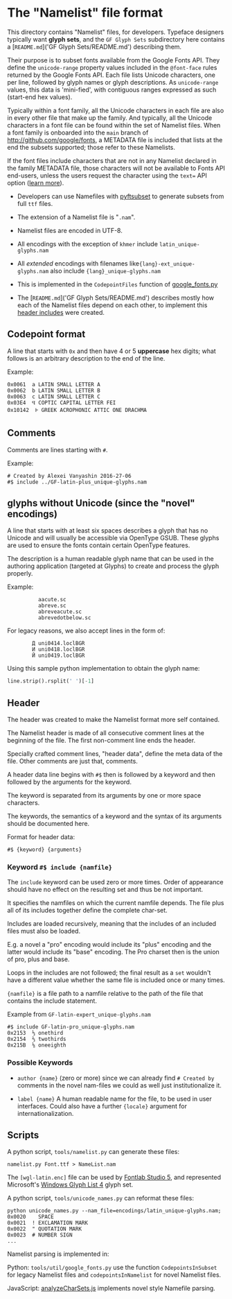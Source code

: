 # The "Namelist" file format

This directory contains "Namelist" files, for developers.
Typeface designers typically want **glyph sets**, and the `GF Glyph Sets` subdirectory here contains a [`README.md`]('GF Glyph Sets/README.md') describing them.

Their purpose is to subset fonts available from the Google Fonts API.
They define the `unicode-range` property values included in the `@font-face` rules returned by the Google Fonts API.
Each file lists Unicode characters, one per line, followed by glyph names or glyph descriptions.
As `unicode-range` values, this data is 'mini-fied', with contiguous ranges expressed as such (start-end hex values).

Typically within a font family, all the Unicode characters in each file are also in every other file that make up the family.
And typically, all the Unicode characters in a font file can be found within the set of Namelist files.
When a font family is onboarded into the `main` branch of http://github.com/google/fonts, a METADATA file is included that lists at the end the subsets supported;
those refer to these Namelists.

If the font files include characters that are not in any Namelist declared in the family METADATA file, those characters will not be available to Fonts API end-users, unless the users request the character using the `text=` API option ([learn more](https://developers.google.com/fonts/docs/getting_started#optimizing_your_font_requests)). 

* Developers can use Namefiles with [pyftsubset](https://github.com/behdad/fonttools/blob/master/Lib/fontTools/subset.py) to generate subsets from full `ttf` files.

* The extension of a Namelist file is "`.nam`".

* Namelist files are encoded in UTF-8.

* All encodings with the exception of `khmer` include `latin_unique-glyphs.nam`

* All *extended* encodings with filenames like`{lang}-ext_unique-glyphs.nam` also include `{lang}_unique-glyphs.nam`

* This is implemented in the `CodepointFiles` function of [google_fonts.py](../util/google_fonts.py)

* The [`README.md`]('GF Glyph Sets/README.md') describes mostly how each of the Namelist files depend on each other, to implement this [header includes](#header) were created.

## Codepoint format

A line that starts with `0x` and then have 4 or 5 **uppercase** hex digits; what follows is an arbitrary description to the end of the line.

Example:

```
0x0061  a LATIN SMALL LETTER A
0x0062  b LATIN SMALL LETTER B
0x0063  c LATIN SMALL LETTER C
0x03E4  Ϥ COPTIC CAPITAL LETTER FEI
0x10142  𐅂 GREEK ACROPHONIC ATTIC ONE DRACHMA
```

## Comments

Comments are lines starting with `#`.

Example:

```
# Created by Alexei Vanyashin 2016-27-06
#$ include ../GF-latin-plus_unique-glyphs.nam
```

## glyphs without Unicode (since the "novel" encodings)

A line that starts with at least six spaces describes a glyph that has no Unicode and will usually be accessible via OpenType GSUB. These glyphs are used to ensure the fonts contain certain OpenType features.

The description is a human readable glyph name that can be used in the authoring application (targeted at Glyphs) to create and process the glyph properly.

Example:

```
          aacute.sc
          abreve.sc
          abreveacute.sc
          abrevedotbelow.sc
```

For legacy reasons, we also accept lines in the form of:

```
        Д uni0414.loclBGR
        И uni0418.loclBGR
        Й uni0419.loclBGR
```

Using this sample python implementation to obtain the glyph name:

```py
line.strip().rsplit(' ')[-1]
```

## Header

The header was created to make the Namelist format more self contained.

The Namelist header is made of all consecutive comment lines at the beginning of the file. The first non-comment line ends the header.

Specially crafted comment lines, "header data", define the meta data of the file. Other comments are just that, comments.

A header data line begins with `#$` then is followed by a keyword and then followed by the arguments for the keyword.

The keyword is separated from its arguments by one or more space characters.

The keywords, the semantics of a keyword and the syntax of its arguments should be documented here.

Format for header data:

```
#$ {keyword} {arguments}
```

### Keyword `#$ include {namfile}`

The `include` keyword can be used zero or more times. Order of appearance should have no effect on the resulting set and thus be not important.

It specifies the namfiles on which the current namfile depends. The file plus all of its includes together define the complete char-set.

Includes are loaded recursively, meaning that the includes of an included files must also be loaded.

E.g. a novel a "pro" encoding would include its "plus" encoding and the latter would include its "base" encoding. The Pro charset then is the union of pro, plus and base.

Loops in the includes are not followed; the final result as a `set` wouldn't have a different value whether the same file is included once or many times.

`{namfile}` is a file path to a namfile relative to the path of the file that contains the include statement.

Example from `GF-latin-expert_unique-glyphs.nam`

```
#$ include GF-latin-pro_unique-glyphs.nam
0x2153  ⅓ onethird
0x2154  ⅔ twothirds
0x215B  ⅛ oneeighth
```


### Possible Keywords

* `author {name}` (zero or more) since we can already find `# Created by` comments in the novel nam-files we could as well just institutionalize it.

* `label {name}` A human readable name for the file, to be used in user interfaces. Could also have a further `{locale}` argument for internationalization.

## Scripts

A python script, `tools/namelist.py` can generate these files:

    namelist.py Font.ttf > NameList.nam

The `[wgl-latin.enc]` file can be used by [Fontlab Studio 5](http://www.fontlab.com), and represented Microsoft's [Windows Glyph List 4](https://en.wikipedia.org/wiki/Windows_Glyph_List_4) glyph set.

A python script, `tools/unicode_names.py` can reformat these files:

    python unicode_names.py --nam_file=encodings/latin_unique-glyphs.nam;
    0x0020    SPACE
    0x0021  ! EXCLAMATION MARK
    0x0022  " QUOTATION MARK
    0x0023  # NUMBER SIGN
    ...

Namelist parsing is implemented in:

Python: `tools/util/google_fonts.py` use the function `CodepointsInSubset` for legacy Namelist files and `codepointsInNamelist` for novel Namelist files.

JavaScript: [analyzeCharSets.js](https://github.com/graphicore/specimenTools/blob/languages/build/analyzeCharSets.js) implements novel style Namefile parsing.

